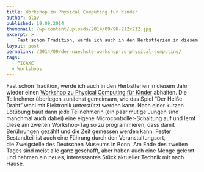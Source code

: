 ```yaml
---
title: Workshop zu Physical Computing für Kinder
author: olav
published: 19.09.2014
thumbnail: /wp-content/uploads/2014/09/9H-212x212.jpg
excerpt: >
    Fast schon Tradition, werde ich auch in den Herbstferien in diesem Jahr wieder einen Workshop zu Physical Computing für Kinder abhalten.
layout: post
permalink: /2014/09/der-naechste-workshop-zu-physical-computing/
tags:
  - PICAXE
  - Workshops
---
```

Fast schon Tradition, werde ich auch in den Herbstferien in diesem Jahr wieder einen [Workshop zu Physical Computing für Kinder][1] abhalten. Die Teilnehmer überlegen zunächst gemeinsam, wie das Spiel &#8220;Der Heiße Draht&#8221; wohl mit Elektronik unterstützt werden kann. Nach einer kurzen Lötübung baut dann jede Teilnehmerin (ein paar mutige Jungen sind manchmal auch dabei) eine eigene Microcontroller-Schaltung auf und lernt diese am zweiten Workshop-Tag so zu programmieren, dass damit Berührungen gezählt und die Zeit gemessen werden kann. Fester Bestandteil ist auch eine Führung durch den Veranstaltungsort, die Zweigstelle des Deutschen Museums in Bonn. Am Ende des zweiten Tages sind meist alle ganz geschafft, aber haben auch eine Menge gelernt und nehmen ein neues, interessantes Stück aktueller Technik mit nach Hause.

 [1]: http://www.deutsches-museum.de/bonn/information/fuer-kinder-und-schulen/die-kleine-eule-pfiffikus/workshops/der-heisse-draht/

